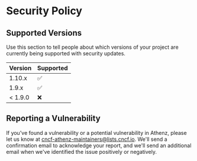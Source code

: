 # Security Policy

## Supported Versions

Use this section to tell people about which versions of your project are
currently being supported with security updates.

| Version | Supported          |
| ------- | ------------------ |
| 1.10.x   | :white_check_mark: |
| 1.9.x    | :white_check_mark: |
| < 1.9.0  | :x:                |

## Reporting a Vulnerability

If you've found a vulnerability or a potential vulnerability in Athenz, please let us know at cncf-athenz-maintainers@lists.cncf.io. We'll send a confirmation email to acknowledge your report, and we'll send an additional email when we've identified the issue positively or negatively.

